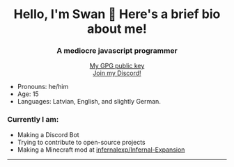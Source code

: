 <h1 align="center">Hello, I'm Swan 👋 Here's a brief bio about me!</h1>
<h3 align="center">A mediocre javascript programmer</h3>
<p align="center">
	<a href="PUBLIC_KEY.key" target="blank">My GPG public key</a><br>
	<a href="https://discord.gg/BuSh7HC" target="blank">Join my Discord!</a>
</p>

 - Pronouns: he/him
 - Age: 15
 - Languages: Latvian, English, and slightly German.

### Currently I am:
 - Making a Discord Bot
 - Trying to contribute to open-source projects
 - Making a Minecraft mod at [infernalexp/Infernal-Expansion](https://github.com/infernalexp/Infernal-Expansion)
 
---
